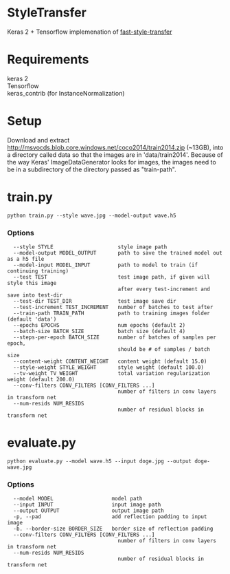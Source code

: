 # StyleTransfer

Keras 2 + Tensorflow implemenation of [fast-style-transfer](https://github.com/lengstrom/fast-style-transfer)

# Requirements

keras 2  
Tensorflow   
keras_contrib (for InstanceNormalization)  

# Setup

Download and extract http://msvocds.blob.core.windows.net/coco2014/train2014.zip (~13GB),
into a directory called data so that the images are in 'data/train2014'.
Because of the way Keras' ImageDataGenerator looks for images, the images need to be in a subdirectory
of the directory passed as "train-path".

# train.py 
```
python train.py --style wave.jpg --model-output wave.h5
```
### Options
```
  --style STYLE                     style image path
  --model-output MODEL_OUTPUT       path to save the trained model out as a h5 file
  --model-input MODEL_INPUT         path to model to train (if continuing training)
  --test TEST                       test image path, if given will style this image 
                                    after every test-increment and save into test-dir
  --test-dir TEST_DIR               test image save dir
  --test-increment TEST_INCREMENT   number of batches to test after
  --train-path TRAIN_PATH           path to training images folder (default 'data')
  --epochs EPOCHS                   num epochs (default 2)
  --batch-size BATCH_SIZE           batch size (default 4)
  --steps-per-epoch BATCH_SIZE      number of batches of samples per epoch,
                                    should be # of samples / batch size
  --content-weight CONTENT_WEIGHT   content weight (default 15.0)
  --style-weight STYLE_WEIGHT       style weight (default 100.0)
  --tv-weight TV_WEIGHT             total variation regularization weight (default 200.0)
  --conv-filters CONV_FILTERS [CONV_FILTERS ...]
                                    number of filters in conv layers in transform net
  --num-resids NUM_RESIDS
                                    number of residual blocks in transform net
```
# evaluate.py 
```
python evaluate.py --model wave.h5 --input doge.jpg --output doge-wave.jpg
```

### Options
```
  --model MODEL                   model path
  --input INPUT                   input image path
  --output OUTPUT                 output image path
  -p, --pad                       add reflection padding to input image
  -b. --border-size BORDER_SIZE   border size of reflection padding
  --conv-filters CONV_FILTERS [CONV_FILTERS ...]
                                    number of filters in conv layers in transform net
  --num-resids NUM_RESIDS
                                    number of residual blocks in transform net
```
